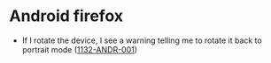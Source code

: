 # Android firefox

- If I rotate the device, I see a warning telling me to rotate it back to portrait mode (<a name="1132-ANDR-001" href="#1132-ANDR-001">1132-ANDR-001</a>)
